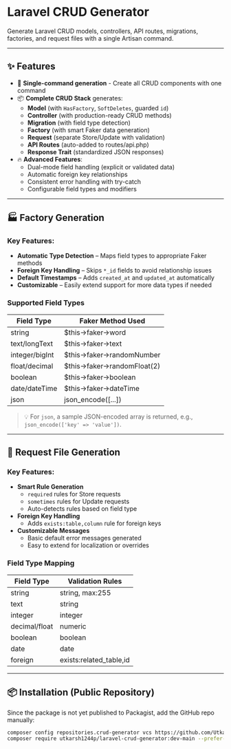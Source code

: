 # Laravel CRUD Generator

<!--
[![Latest Version](https://img.shields.io/github/v/release/Utkarsh1244p/laravel-crud-generator?style=flat-square)](https://packagist.org/packages/utkarsh1244p/laravel-crud-generator)
[![License](https://img.shields.io/github/license/Utkarsh1244p/laravel-crud-generator?style=flat-square)](LICENSE.md)
[![Total Downloads](https://img.shields.io/packagist/dt/utkarsh1244p/laravel-crud-generator?style=flat-square)](https://packagist.org/packages/utkarsh1244p/laravel-crud-generator)
-->

Generate Laravel CRUD models, controllers, API routes, migrations, factories, and request files with a single Artisan command.

---

## ✨ Features

- 🚀 **Single-command generation** - Create all CRUD components with one command
- 📦 **Complete CRUD Stack** generates:
  - **Model** (with `HasFactory`, `SoftDeletes`, guarded `id`)
  - **Controller** (with production-ready CRUD methods)
  - **Migration** (with field type detection)
  - **Factory** (with smart Faker data generation)
  - **Request** (separate Store/Update with validation)
  - **API Routes** (auto-added to routes/api.php)
  - **Response Trait** (standardized JSON responses)
- 🔥 **Advanced Features**:
  - Dual-mode field handling (explicit or validated data)
  - Automatic foreign key relationships
  - Consistent error handling with try-catch
  - Configurable field types and modifiers

---

## 🏭 Factory Generation

### Key Features:

- **Automatic Type Detection** – Maps field types to appropriate Faker methods
- **Foreign Key Handling** – Skips `*_id` fields to avoid relationship issues
- **Default Timestamps** – Adds `created_at` and `updated_at` automatically
- **Customizable** – Easily extend support for more data types if needed

### Supported Field Types

| Field Type     | Faker Method Used           |
|----------------|-----------------------------|
| string         | $this->faker->word          |
| text/longText  | $this->faker->text          |
| integer/bigInt | $this->faker->randomNumber  |
| float/decimal  | $this->faker->randomFloat(2)|
| boolean        | $this->faker->boolean       |
| date/dateTime  | $this->faker->dateTime      |
| json           | json_encode([...])          |

> 💡 For `json`, a sample JSON-encoded array is returned, e.g., `json_encode(['key' => 'value'])`.

---

## 🧾 Request File Generation

### Key Features:

- **Smart Rule Generation**
  - `required` rules for Store requests
  - `sometimes` rules for Update requests
  - Auto-detects rules based on field type
- **Foreign Key Handling**
  - Adds `exists:table,column` rule for foreign keys
- **Customizable Messages**
  - Basic default error messages generated
  - Easy to extend for localization or overrides

### Field Type Mapping

| Field Type     | Validation Rules             |
|----------------|------------------------------|
| string         | string, max:255              |
| text           | string                       |
| integer        | integer                      |
| decimal/float  | numeric                      |
| boolean        | boolean                      |
| date           | date                         |
| foreign        | exists:related_table,id      |

---

## 📦 Installation (Public Repository)

Since the package is not yet published to Packagist, add the GitHub repo manually:

```bash
composer config repositories.crud-generator vcs https://github.com/Utkarsh1244p/laravel-crud-generator
composer require utkarsh1244p/laravel-crud-generator:dev-main --prefer-source
